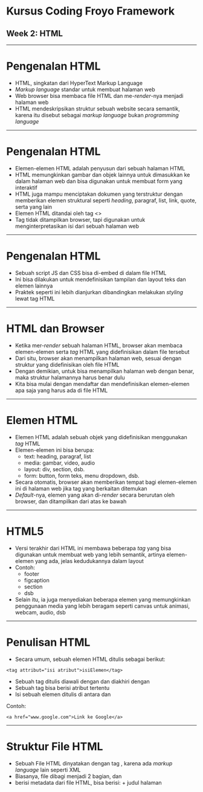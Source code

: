 # Kursus Coding Froyo Framework
## Week 2: HTML

---

# Pengenalan HTML

- HTML, singkatan dari HyperText Markup Language
- *Markup language* standar untuk membuat halaman web
- Web browser bisa membaca file HTML dan me-*render*-nya menjadi halaman web
- HTML mendeskripsikan struktur sebuah website secara semantik, karena itu disebut sebagai *markup language* bukan *programming language*

---

# Pengenalan HTML

- Elemen-elemen HTML adalah penyusun dari sebuah halaman HTML
- HTML memungkinkan gambar dan objek lainnya untuk dimasukkan ke dalam halaman web dan bisa digunakan untuk membuat form yang interaktif
- HTML juga mampu menciptakan dokumen yang terstruktur dengan memberikan elemen struktural seperti *heading*, paragraf, list, link, quote, serta yang lain
- Elemen HTML ditandai oleh tag <>
- Tag tidak ditampilkan browser, tapi digunakan untuk menginterpretasikan isi dari sebuah halaman web

---

# Pengenalan HTML

- Sebuah script JS dan CSS bisa di-embed di dalam file HTML
- Ini bisa dilakukan untuk mendefinisikan tampilan dan layout teks dan elemen lainnya
- Praktek seperti ini lebih dianjurkan dibandingkan melakukan *styling* lewat tag HTML

---

# HTML dan Browser

- Ketika mer-*render* sebuah halaman HTML, browser akan membaca elemen-elemen serta *tag* HTML yang didefinisikan dalam file tersebut
- Dari situ, browser akan menampilkan halaman web, sesuai dengan struktur yang didefinisikan oleh file HTML
- Dengan demikian, untuk bisa menampilkan halaman web dengan benar, maka struktur halamannya harus benar dulu
- Kita bisa mulai dengan mendaftar dan mendefinisikan elemen-elemen apa saja yang harus ada di file HTML

---

# Elemen HTML

- Elemen HTML adalah sebuah objek yang didefinisikan menggunakan *tag* HTML
- Elemen-elemen ini bisa berupa:
    + text: heading, paragraf, list
    + media: gambar, video, audio
    + layout: div, section, dsb.
    + form: button, form teks, menu dropdown, dsb.
- Secara otomatis, browser akan memberikan tempat bagi elemen-elemen ini di halaman web jika tag yang berkaitan ditemukan
- *Default*-nya, elemen yang akan di-*render* secara berurutan oleh browser, dan ditampilkan dari atas ke bawah

---

# HTML5

- Versi terakhir dari HTML ini membawa beberapa *tag* yang bisa digunakan untuk membuat web yang lebih semantik, artinya elemen-elemen yang ada, jelas kedudukannya dalam layout
- Contoh:
    + footer
    + figcaption
    + section
    + dsb
- Selain itu, ia juga menyediakan beberapa elemen yang memungkinkan penggunaan media yang lebih beragam seperti canvas untuk animasi, webcam, audio, dsb

---

# Penulisan HTML

- Secara umum, sebuah elemen HTML ditulis sebagai berikut:

```
<tag attribut="isi atribut">isiElemen</tag>
```

- Sebuah tag ditulis diawali dengan <tag> dan diakhiri dengan </tag>
- Sebuah tag bisa berisi atribut tertentu
- Isi sebuah elemen ditulis di antara <tag> dan </tag>

Contoh:

```
<a href="www.google.com">Link ke Google</a>
```

---

# Struktur File HTML

- Sebuah File HTML dinyatakan dengan tag <html>, karena ada *markup language* lain seperti XML
- Biasanya, file dibagi menjadi 2 bagian, <head> dan <body>
- <head> berisi metadata dari file HTML, bisa berisi:
    + judul halaman <title>
    + style CSS <style>
    + script JS <script>
    + dll.
- <body> mendefinisikan isi sebenarnya dari dokumen, di sinilah semua elemen dalam halaman didefinisikan

---

# Struktur File HTML

```
<html>
<head>
    <title>Judul Halaman</title>
</head>

<body>
    Isi halaman
</body>

</html>
```

# Heading dan Paragraf

- Menyediakan tingkat heading dari 1-6
- Sebuah paragraf bisa ditulis sebanyak-banyaknya baru kemudian ditutup

```
<h1>Heading 1</h1>
<h2>Heading 1</h2>
<h3>Heading 1</h3>
<h4>Heading 1</h4>
<h5>Heading 1</h5>
<h6>Heading 1</h6>
<p>Ini adalah kalimat awal sebuah paragraf. </p>
```

---

# Link

- tagnya adalah <a> 
- atributnya berupa link yang dituju

```
<a href = "www.goal.com">Goal.com</a>
```

---

# Gambar

- tagnya adalah <img>
- atributnya adalah alamat gambar tersebut, caption dan deskripsi gambar (opsional)

```
<img src="pohon.png" />
```

---

# List

- Bisa berupa list berurut <ol> atau tak berurut <ul>
- Setiap elemen dalam list menggunakan tag <li>

```
<ol>
    <li>elemen no 1</li>
    <li>elemen no 2</li>
    <li>elemen no 3</li>
</ol>
<ul>
    <li>elemen tak berurut</li>
    <li>elemen tak berurut</li>
    <li>elemen tak berurut</li>
</ul>
```

---

# Form

- Elemen yang digunakan untuk mengambil input dari user, baik berupa text, pilihan, berikut tombol submit

```
<form>
    Nama Lengkap: <input type="text" name="fullName">
    Jenis Kelamin:  <select name="gender">
                        <option value="pria">Pria</option>
                        <option value="wanita">Wanita</option>
                    </select>
    <input type="submit" value="Submit">
</form>
```

---

# Tabel

- Sesuai namanya, bisa digunakan untuk membuat tabel
- Bisa juga digunakan untuk membuat layout, meski sekarang tidak dianjurkan
- Tagnya adalah <table>, setiap baris dibuat dengan <tr> dan kolom dengan <td>

```
<table>
    <tr>
        <td>Nama Depan</td>
        <td>Nama Belakang</td>
        <td>Gol</td>
    </tr>
    <tr>
        <td>Lionel</td>
        <td>Messi</td>
        <td>500</td>
    </tr>
</table>

```

---

# Membagi Halaman ke dalam Bagian

- Sebuah halaman bisa dibagi ke dalam beberapa bagian, untuk kepentingan layout dan pengelompokan konten
- Kita bisa menggunakan tag <div>
- Selain itu, ada juga tag lain yang memiliki arti khusus sesuai penggunannya:
    + <nav> untuk elemen navigasi
    + <article> untuk keseluruhan artikel
    + <section> untuk sebuah bagian dalam artikel
    + <figure> untuk gambar dalam artikel
- Biasanya, <div> digunakan untuk menyatakan sebuah bagian halaman yang memiliki *style* CSS tersendiri
- Tag lain bisa digunakan untuk membagi halaman secara lebih semantik

---

# Praktek

---

# Membuat Sitemap Website Project

---

# Meninjau Referensi Desain Website Project

---

# Membuat Struktur Halaman Home

---

# Membuat Judul

---

# Membuat Menu

---

# Menampilkan Gambar

---

# Menampilkan Cuplikan Tulisan

---

# Membuat Footer

---